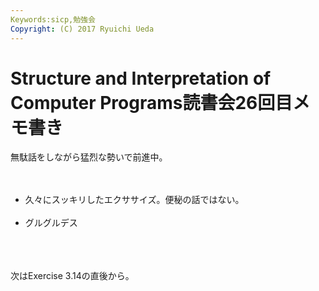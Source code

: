 ```yaml
---
Keywords:sicp,勉強会
Copyright: (C) 2017 Ryuichi Ueda
---
```

# Structure and Interpretation of Computer Programs読書会26回目メモ書き
無駄話をしながら猛烈な勢いで前進中。<br />
<br />
<ul><br />
 <li>久々にスッキリしたエクササイズ。便秘の話ではない。</li><br />
 <li>グルグルデス</li><br />
</ul><br />
<br />
次はExercise 3.14の直後から。
